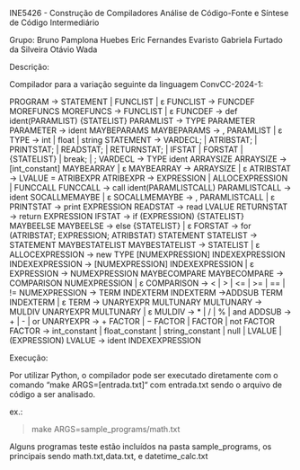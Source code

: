 INE5426 - Construção de Compiladores
Análise de Código-Fonte e Síntese de Código Intermediário

Grupo:
Bruno Pamplona Huebes
Eric Fernandes Evaristo
Gabriela Furtado da Silveira
Otávio Wada

Descrição:

Compilador para a variação seguinte da linguagem ConvCC-2024-1:

PROGRAM → STATEMENT | FUNCLIST | ε
FUNCLIST → FUNCDEF MOREFUNCS
MOREFUNCS → FUNCLIST | ε
FUNCDEF → def ident(PARAMLIST) {STATELIST}
PARAMLIST → TYPE PARAMETER
PARAMETER → ident MAYBEPARAMS
MAYBEPARAMS → , PARAMLIST | ε
TYPE → int | float | string
STATEMENT → VARDECL; | ATRIBSTAT; | PRINTSTAT; | READSTAT; | RETURNSTAT; |
IFSTAT | FORSTAT | {STATELIST} | break; | ;
VARDECL → TYPE ident ARRAYSIZE
ARRAYSIZE → [int_constant] MAYBEARRAY | ε
MAYBEARRAY  → ARRAYSIZE | ε
ATRIBSTAT → LVALUE = ATRIBEXPR
ATRIBEXPR → EXPRESSION | ALLOCEXPRESSION | FUNCCALL
FUNCCALL → call ident(PARAMLISTCALL)
PARAMLISTCALL → ident SOCALLMEMAYBE | ε
SOCALLMEMAYBE → , PARAMLISTCALL | ε
PRINTSTAT → print EXPRESSION
READSTAT → read LVALUE
RETURNSTAT → return EXPRESSION
IFSTAT → if (EXPRESSION) {STATELIST} MAYBEELSE
MAYBEELSE → else {STATELIST} | ε
FORSTAT → for (ATRIBSTAT; EXPRESSION; ATRIBSTAT) STATEMENT
STATELIST → STATEMENT MAYBESTATELIST
MAYBESTATELIST → STATELIST | ε
ALLOCEXPRESSION → new TYPE [NUMEXPRESSION] INDEXEXPRESSION
INDEXEXPRESSION → [NUMEXPRESSION] INDEXEXPRESSION | ε
EXPRESSION → NUMEXPRESSION MAYBECOMPARE
MAYBECOMPARE → COMPARISON NUMEXPRESSION | ε
COMPARISON → < | > | <= | >= | == | !=
NUMEXPRESSION → TERM INDEXTERM
INDEXTERM →ADDSUB TERM INDEXTERM | ε
TERM → UNARYEXPR MULTUNARY
MULTUNARY → MULDIV UNARYEXPR MULTUNARY | ε
MULDIV → * | / | % | and
ADDSUB → + | - | or
UNARYEXPR → + FACTOR | − FACTOR | FACTOR | not FACTOR
FACTOR → int_constant | float_constant | string_constant | null | LVALUE | (EXPRESSION)
LVALUE → ident INDEXEXPRESSION


Execução:

Por utilizar Python, o compilador pode ser executado diretamente com o comando “make ARGS=[entrada.txt]“ com entrada.txt sendo o arquivo de código a ser analisado.

ex.:
>make ARGS=sample_programs/math.txt

Alguns programas teste estão incluídos na pasta sample_programs, os principais sendo math.txt,data.txt, e datetime_calc.txt